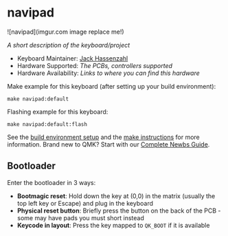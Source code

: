 # navipad

![navipad](imgur.com image replace me!)

*A short description of the keyboard/project*

* Keyboard Maintainer: [Jack Hassenzahl](https://github.com/JackHassenzahl)
* Hardware Supported: *The PCBs, controllers supported*
* Hardware Availability: *Links to where you can find this hardware*

Make example for this keyboard (after setting up your build environment):

    make navipad:default

Flashing example for this keyboard:

    make navipad:default:flash

See the [build environment setup](https://docs.qmk.fm/#/getting_started_build_tools) and the [make instructions](https://docs.qmk.fm/#/getting_started_make_guide) for more information. Brand new to QMK? Start with our [Complete Newbs Guide](https://docs.qmk.fm/#/newbs).

## Bootloader

Enter the bootloader in 3 ways:

* **Bootmagic reset**: Hold down the key at (0,0) in the matrix (usually the top left key or Escape) and plug in the keyboard
* **Physical reset button**: Briefly press the button on the back of the PCB - some may have pads you must short instead
* **Keycode in layout**: Press the key mapped to `QK_BOOT` if it is available
